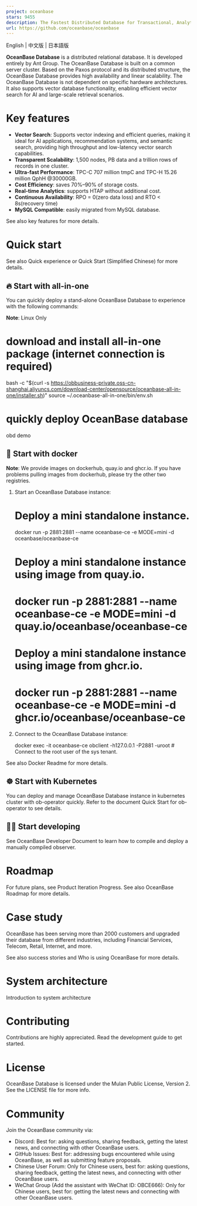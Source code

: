 ```yaml
---
project: oceanbase
stars: 9455
description: The Fastest Distributed Database for Transactional, Analytical, and  AI Workloads. Welcome to our community: https://discord.gg/74cF8vbNEs
url: https://github.com/oceanbase/oceanbase
---
```


English | 中文版 | 日本語版

**OceanBase Database** is a distributed relational database. It is developed entirely by Ant Group. The OceanBase Database is built on a common server cluster. Based on the Paxos protocol and its distributed structure, the OceanBase Database provides high availability and linear scalability. The OceanBase Database is not dependent on specific hardware architectures. It also supports vector database functionality, enabling efficient vector search for AI and large-scale retrieval scenarios.

Key features
============

-   **Vector Search**: Supports vector indexing and efficient queries, making it ideal for AI applications, recommendation systems, and semantic search, providing high throughput and low-latency vector search capabilities.
-   **Transparent Scalability**: 1,500 nodes, PB data and a trillion rows of records in one cluster.
-   **Ultra-fast Performance**: TPC-C 707 million tmpC and TPC-H 15.26 million QphH @30000GB.
-   **Cost Efficiency**: saves 70%–90% of storage costs.
-   **Real-time Analytics**: supports HTAP without additional cost.
-   **Continuous Availability**: RPO = 0(zero data loss) and RTO < 8s(recovery time)
-   **MySQL Compatible**: easily migrated from MySQL database.

See also key features for more details.

Quick start
===========

See also Quick experience or Quick Start (Simplified Chinese) for more details.

🔥 Start with all-in-one
------------------------

You can quickly deploy a stand-alone OceanBase Database to experience with the following commands:

**Note**: Linux Only

# download and install all-in-one package (internet connection is required)
bash -c "$(curl -s https://obbusiness-private.oss-cn-shanghai.aliyuncs.com/download-center/opensource/oceanbase-all-in-one/installer.sh)"
source ~/.oceanbase-all-in-one/bin/env.sh

# quickly deploy OceanBase database
obd demo

🐳 Start with docker
--------------------

**Note**: We provide images on dockerhub, quay.io and ghcr.io. If you have problems pulling images from dockerhub, please try the other two registries.

1.  Start an OceanBase Database instance:
    
    # Deploy a mini standalone instance.
    docker run -p 2881:2881 --name oceanbase-ce -e MODE=mini -d oceanbase/oceanbase-ce
    
    # Deploy a mini standalone instance using image from quay.io.
    # docker run -p 2881:2881 --name oceanbase-ce -e MODE=mini -d quay.io/oceanbase/oceanbase-ce
    
    # Deploy a mini standalone instance using image from ghcr.io.
    # docker run -p 2881:2881 --name oceanbase-ce -e MODE=mini -d ghcr.io/oceanbase/oceanbase-ce
    
2.  Connect to the OceanBase Database instance:
    
    docker exec -it oceanbase-ce obclient -h127.0.0.1 -P2881 -uroot # Connect to the root user of the sys tenant.
    

See also Docker Readme for more details.

☸️ Start with Kubernetes
------------------------

You can deploy and manage OceanBase Database instance in kubernetes cluster with ob-operator quickly. Refer to the document Quick Start for ob-operator to see details.

👨‍💻 Start developing
----------------------

See OceanBase Developer Document to learn how to compile and deploy a manually compiled observer.

Roadmap
=======

For future plans, see Product Iteration Progress. See also OceanBase Roadmap for more details.

Case study
==========

OceanBase has been serving more than 2000 customers and upgraded their database from different industries, including Financial Services, Telecom, Retail, Internet, and more.

See also success stories and Who is using OceanBase for more details.

System architecture
===================

Introduction to system architecture

Contributing
============

Contributions are highly appreciated. Read the development guide to get started.

License
=======

OceanBase Database is licensed under the Mulan Public License, Version 2. See the LICENSE file for more info.

Community
=========

Join the OceanBase community via:

-   Discord: Best for: asking questions, sharing feedback, getting the latest news, and connecting with other OceanBase users.
-   GitHub Issues: Best for: addressing bugs encountered while using OceanBase, as well as submitting feature proposals.
-   Chinese User Forum: Only for Chinese users, best for: asking questions, sharing feedback, getting the latest news, and connecting with other OceanBase users.
-   WeChat Group (Add the assistant with WeChat ID: OBCE666): Only for Chinese users, best for: getting the latest news and connecting with other OceanBase users.
